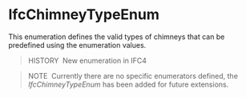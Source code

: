 IfcChimneyTypeEnum
==================

This enumeration defines the valid types of chimneys that can be predefined using the enumeration values.

> HISTORY&nbsp; New enumeration in IFC4

> NOTE&nbsp; Currently there are no specific enumerators defined, the _IfcChimneyTypeEnum_ has been added for future extensions.
